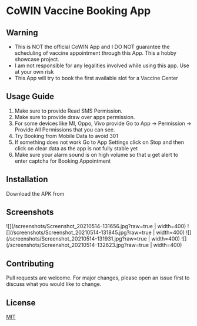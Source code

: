 # CoWIN Vaccine Booking App

## Warning
* This is NOT the official CoWIN App and I DO NOT guarantee the scheduling of vaccine appointment through this App. This a hobby showcase project.
* I am not responsible for any legalities involved while using this app. Use at your own risk
* This App will try to book the first available slot for a Vaccine Center

## Usage Guide
1. Make sure to provide Read SMS Permission.
2. Make sure to provide draw over apps permission.
3. For some devices like MI, Oppo, Vivo provide Go to App -> Permission -> Provide All Permissions that you can see.
4. Try Booking from Mobile Data to avoid 301
5. If something does not work Go to App Settings click on Stop and then click on clear data as the app is not fully stable yet
6. Make sure your alarm sound is on high volume so that u get alert to enter captcha for Booking Appointment

## Installation

Download the APK from 

## Screenshots

![](/screenshots/Screenshot_20210514-131656.jpg?raw=true | width=400)
![](/screenshots/Screenshot_20210514-131845.jpg?raw=true | width=400)
![](/screenshots/Screenshot_20210514-131931.jpg?raw=true | width=400)
![](/screenshots/Screenshot_20210514-132623.jpg?raw=true | width=400)

## Contributing
Pull requests are welcome. For major changes, please open an issue first to discuss what you would like to change.


## License
[MIT](https://choosealicense.com/licenses/mit/)
